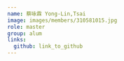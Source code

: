 ```yaml
---
name: 蔡咏霖 Yong-Lin,Tsai 
image: images/members/310581015.jpg 
role: master
group: alum
links:
  github: link_to_github 
---
```

